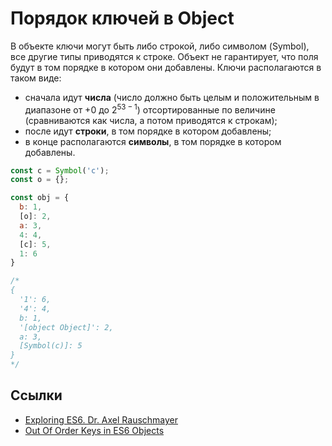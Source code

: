 # Порядок ключей в Object

В объекте ключи могут быть либо строкой, либо символом (Symbol), все другие типы приводятся к строке. Объект не гарантирует, что поля будут в том порядке в котором они добавлены. Ключи располагаются в таком виде:

- сначала идут **числа** (число должно быть целым и положительным в диапазоне от +0 до $2^{53-1}$) отсортированные по величине (сравниваются как числа, а потом приводятся к строкам);
- после идут **строки**, в том порядке в котором добавлены;
- в конце располагаются **символы**, в том порядке в котором добавлены.

```js
const c = Symbol('c');
const o = {};

const obj = {
  b: 1,
  [o]: 2,
  a: 3,
  4: 4,
  [c]: 5,
  1: 6
}

/*
{
  '1': 6,
  '4': 4,
  b: 1,
  '[object Object]': 2,
  a: 3,
  [Symbol(c)]: 5
}
*/
```

## Ссылки

- [Exploring ES6. Dr. Axel Rauschmayer](https://exploringjs.com/es6/ch_oop-besides-classes.html#sec_traversing-properties)
- [Out Of Order Keys in ES6 Objects](https://hackernoon.com/out-of-order-keys-in-es6-objects-d5cede7dc92e)
